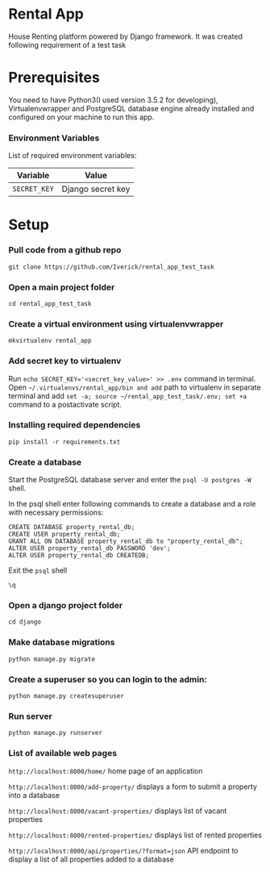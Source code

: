 # Rental App

House Renting platform powered by Django framework. It was created following requirement of a test task


# Prerequisites

You need to have Python3(I used version 3.5.2 for developing), Virtualenvwrapper and PostgreSQL database engine already installed and configured on your machine to run this app.

### Environment Variables

List of required environment variables:

| Variable | Value |
| --- | --- |
| `SECRET_KEY` | Django secret key |


# Setup

### Pull code from a github repo
```
git clone https://github.com/Iverick/rental_app_test_task
```

### Open a main project folder
```
cd rental_app_test_task
```

### Create a virtual environment using virtualenvwrapper
```
mkvirtualenv rental_app
```

### Add secret key to virtualenv

Run ```echo SECRET_KEY='<secret_key_value>' >> .env``` command in terminal.
Open ```~/.virtualenvs/rental_app/bin and add``` path to virtualenv in separate terminal and add ```set -a; source ~/rental_app_test_task/.env; set +a``` command to a postactivate script.

### Installing required dependencies
```
pip install -r requirements.txt
```

### Create a database

Start the PostgreSQL database server and enter the ```psql -U postgres -W``` shell.

In the psql shell enter following commands to create a database and a role with necessary permissions:

```
CREATE DATABASE property_rental_db;
CREATE USER property_rental_db;
GRANT ALL ON DATABASE property_rental_db to "property_rental_db";
ALTER USER property_rental_db PASSWORD 'dev';
ALTER USER property_rental_db CREATEDB;
```

Exit the ```psql``` shell

```
\q
```

### Open a django project folder
```
cd django
```

### Make database migrations
```
python manage.py migrate
```

### Create a superuser so you can login to the admin:
```
python manage.py createsuperuser
```

### Run server
```
python manage.py runserver
```

### List of available web pages
```http://localhost:8000/home/``` home page of an application

```http://localhost:8000/add-property/``` displays a form to submit a property into a database

```http://localhost:8000/vacant-properties/``` displays list of vacant properties

```http://localhost:8000/rented-properties/``` displays list of rented properties

```http://localhost:8000/api/properties/?format=json``` API endpoint to display a list of all properties added to a database
